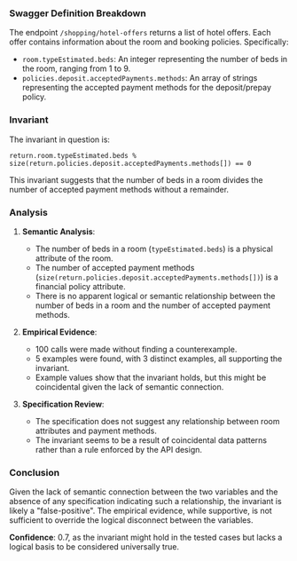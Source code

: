 ### Swagger Definition Breakdown

The endpoint `/shopping/hotel-offers` returns a list of hotel offers. Each offer contains information about the room and booking policies. Specifically:
- `room.typeEstimated.beds`: An integer representing the number of beds in the room, ranging from 1 to 9.
- `policies.deposit.acceptedPayments.methods`: An array of strings representing the accepted payment methods for the deposit/prepay policy.

### Invariant

The invariant in question is:

`return.room.typeEstimated.beds % size(return.policies.deposit.acceptedPayments.methods[]) == 0`

This invariant suggests that the number of beds in a room divides the number of accepted payment methods without a remainder.

### Analysis

1. **Semantic Analysis**:
   - The number of beds in a room (`typeEstimated.beds`) is a physical attribute of the room.
   - The number of accepted payment methods (`size(return.policies.deposit.acceptedPayments.methods[])`) is a financial policy attribute.
   - There is no apparent logical or semantic relationship between the number of beds in a room and the number of accepted payment methods.

2. **Empirical Evidence**:
   - 100 calls were made without finding a counterexample.
   - 5 examples were found, with 3 distinct examples, all supporting the invariant.
   - Example values show that the invariant holds, but this might be coincidental given the lack of semantic connection.

3. **Specification Review**:
   - The specification does not suggest any relationship between room attributes and payment methods.
   - The invariant seems to be a result of coincidental data patterns rather than a rule enforced by the API design.

### Conclusion

Given the lack of semantic connection between the two variables and the absence of any specification indicating such a relationship, the invariant is likely a "false-positive". The empirical evidence, while supportive, is not sufficient to override the logical disconnect between the variables.

**Confidence**: 0.7, as the invariant might hold in the tested cases but lacks a logical basis to be considered universally true.
